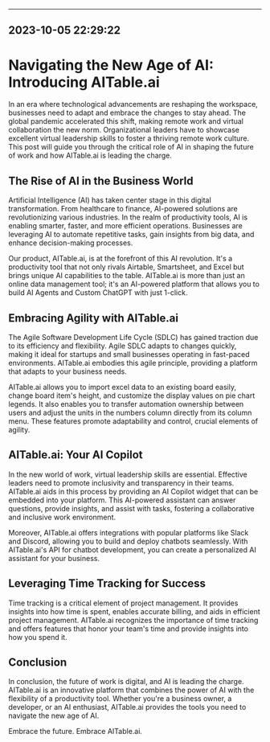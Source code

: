 

---------------------------------------------
2023-10-05 22:29:22
---------------------------------------------

# Navigating the New Age of AI: Introducing AITable.ai

In an era where technological advancements are reshaping the workspace, businesses need to adapt and embrace the changes to stay ahead. The global pandemic accelerated this shift, making remote work and virtual collaboration the new norm. Organizational leaders have to showcase excellent virtual leadership skills to foster a thriving remote work culture. This post will guide you through the critical role of AI in shaping the future of work and how AITable.ai is leading the charge.

## The Rise of AI in the Business World

Artificial Intelligence (AI) has taken center stage in this digital transformation. From healthcare to finance, AI-powered solutions are revolutionizing various industries. In the realm of productivity tools, AI is enabling smarter, faster, and more efficient operations. Businesses are leveraging AI to automate repetitive tasks, gain insights from big data, and enhance decision-making processes.

Our product, AITable.ai, is at the forefront of this AI revolution. It's a productivity tool that not only rivals Airtable, Smartsheet, and Excel but brings unique AI capabilities to the table. AITable.ai is more than just an online data management tool; it's an AI-powered platform that allows you to build AI Agents and Custom ChatGPT with just 1-click.

## Embracing Agility with AITable.ai

The Agile Software Development Life Cycle (SDLC) has gained traction due to its efficiency and flexibility. Agile SDLC adapts to changes quickly, making it ideal for startups and small businesses operating in fast-paced environments. AITable.ai embodies this agile principle, providing a platform that adapts to your business needs.

AITable.ai allows you to import excel data to an existing board easily, change board item's height, and customize the display values on pie chart legends. It also enables you to transfer automation ownership between users and adjust the units in the numbers column directly from its column menu. These features promote adaptability and control, crucial elements of agility.

## AITable.ai: Your AI Copilot

In the new world of work, virtual leadership skills are essential. Effective leaders need to promote inclusivity and transparency in their teams. AITable.ai aids in this process by providing an AI Copilot widget that can be embedded into your platform. This AI-powered assistant can answer questions, provide insights, and assist with tasks, fostering a collaborative and inclusive work environment.

Moreover, AITable.ai offers integrations with popular platforms like Slack and Discord, allowing you to build and deploy chatbots seamlessly. With AITable.ai's API for chatbot development, you can create a personalized AI assistant for your business.

## Leveraging Time Tracking for Success

Time tracking is a critical element of project management. It provides insights into how time is spent, enables accurate billing, and aids in efficient project management. AITable.ai recognizes the importance of time tracking and offers features that honor your team's time and provide insights into how you spend it.

## Conclusion

In conclusion, the future of work is digital, and AI is leading the charge. AITable.ai is an innovative platform that combines the power of AI with the flexibility of a productivity tool. Whether you're a business owner, a developer, or an AI enthusiast, AITable.ai provides the tools you need to navigate the new age of AI.

Embrace the future. Embrace AITable.ai.